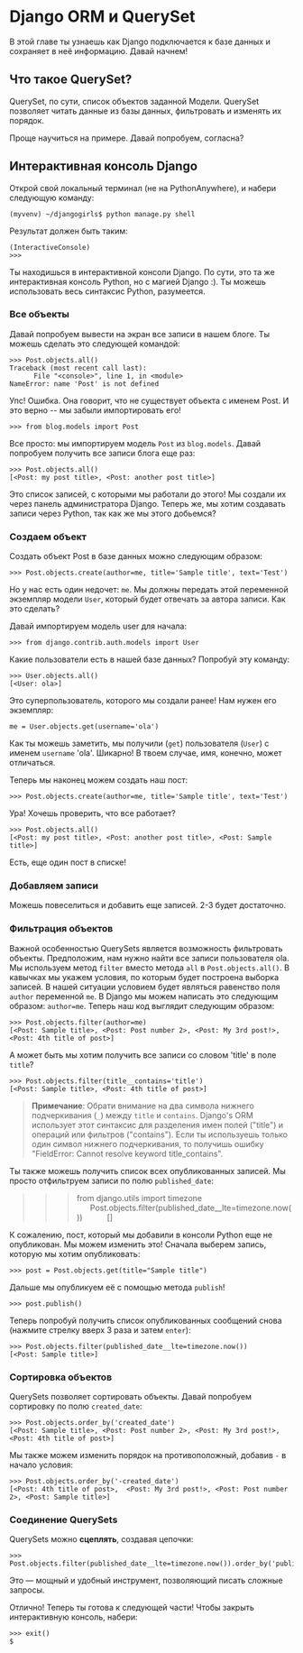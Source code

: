 # Django ORM и QuerySet

В этой главе ты узнаешь как Django подключается к базе данных и сохраняет в неё информацию. Давай начнем!

## Что такое QuerySet?

QuerySet, по сути, список объектов заданной Модели. QuerySet позволяет читать данные из базы данных, фильтровать и изменять их порядок.

Проще научиться на примере. Давай попробуем, согласна?

## Интерактивная консоль Django

Открой свой локальный терминал (не на PythonAnywhere), и набери следующую команду:

    (myvenv) ~/djangogirls$ python manage.py shell
    

Результат должен быть таким:

    (InteractiveConsole)
    >>>
    

Ты находишься в интерактивной консоли Django. По сути, это та же интерактивная консоль Python, но с магией Django :). Ты можешь использовать весь синтаксис Python, разумеется.

### Все объекты

Давай попробуем вывести на экран все записи в нашем блоге. Ты можешь сделать это следующей командой:

    >>> Post.objects.all()
    Traceback (most recent call last):
          File "<console>", line 1, in <module>
    NameError: name 'Post' is not defined
    

Упс! Ошибка. Она говорит, что не существует объекта с именем Post. И это верно -- мы забыли импортировать его!

    >>> from blog.models import Post
    

Все просто: мы импортируем модель `Post` из `blog.models`. Давай попробуем получить все записи блога еще раз:

    >>> Post.objects.all()
    [<Post: my post title>, <Post: another post title>]
    

Это список записей, с которыми мы работали до этого! Мы создали их через панель администратора Django. Теперь же, мы хотим создавать записи через Python, так как же мы этого добьемся?

### Создаем объект

Создать объект Post в базе данных можно следующим образом:

    >>> Post.objects.create(author=me, title='Sample title', text='Test')
    

Но у нас есть один недочет: `me`. Мы должны передать этой переменной экземпляр модели `User`, который будет отвечать за автора записи. Как это сделать?

Давай импортируем модель user для начала:

    >>> from django.contrib.auth.models import User
    

Какие пользователи есть в нашей базе данных? Попробуй эту команду:

    >>> User.objects.all()
    [<User: ola>]
    

Это суперпользователь, которого мы создали ранее! Нам нужен его экземпляр:

    me = User.objects.get(username='ola')
    

Как ты можешь заметить, мы получили (`get`) пользователя (`User`) с именем `username` 'ola'. Шикарно! В твоем случае, имя, конечно, может отличаться.

Теперь мы наконец можем создать наш пост:

    >>> Post.objects.create(author=me, title='Sample title', text='Test')
    

Ура! Хочешь проверить, что все работает?

    >>> Post.objects.all()
    [<Post: my post title>, <Post: another post title>, <Post: Sample title>]
    

Есть, еще один пост в списке!

### Добавляем записи

Можешь повеселиться и добавить еще записей. 2-3 будет достаточно.

### Фильтрация объектов

Важной особенностью QuerySets является возможность фильтровать объекты. Предположим, нам нужно найти все записи пользователя ola. Мы используем метод `filter` вместо метода `all` в `Post.objects.all()`. В кавычках мы укажем условия, по которым будет построена выборка записей. В нашей ситуации условием будет являться равенство поля `author` переменной `me`. В Django мы можем написать это следующим образом: `author=me`. Теперь наш код выглядит следующим образом:

    >>> Post.objects.filter(author=me)
    [<Post: Sample title>, <Post: Post number 2>, <Post: My 3rd post!>, <Post: 4th title of post>]
    

А может быть мы хотим получить все записи со словом 'title' в поле `title`?

    >>> Post.objects.filter(title__contains='title')
    [<Post: Sample title>, <Post: 4th title of post>]
    

> **Примечание**: Обрати внимание на два символа нижнего подчеркивания (`_`) между `title` и `contains`. Django's ORM использует этот синтаксис для разделения имен полей ("title") и операций или фильтров ("contains"). Если ты используешь только один символ нижнего подчеркивания, то получишь ошибку "FieldError: Cannot resolve keyword title_contains".

Ты также можешь получить список всех опубликованных записей. Мы просто отфильтруем записи по полю `published_date`:

> > > from django.utils import timezone       Post.objects.filter(published_date__lte=timezone.now())           []

К сожалению, пост, который мы добавили в консоли Python еще не опубликован. Мы можем изменить это! Сначала выберем запись, которую мы хотим опубликовать:

    >>> post = Post.objects.get(title="Sample title")
    

Дальше мы опубликуем её с помощью метода `publish`!

    >>> post.publish()
    

Теперь попробуй получить список опубликованных сообщений снова (нажмите стрелку вверх 3 раза и затем `enter`):

    >>> Post.objects.filter(published_date__lte=timezone.now())
    [<Post: Sample title>]
    

### Сортировка объектов

QuerySets позволяет сортировать объекты. Давай попробуем сортировку по полю `created_date`:

    >>> Post.objects.order_by('created_date')
    [<Post: Sample title>, <Post: Post number 2>, <Post: My 3rd post!>, <Post: 4th title of post>]
    

Мы также можем изменить порядок на противоположный, добавив `-` в начало условия:

    >>> Post.objects.order_by('-created_date')
    [<Post: 4th title of post>,  <Post: My 3rd post!>, <Post: Post number 2>, <Post: Sample title>]
    

### Соединение QuerySets

QuerySets можно **сцеплять**, создавая цепочки:

    >>> Post.objects.filter(published_date__lte=timezone.now()).order_by('published_date')
    

Это — мощный и удобный инструмент, позволяющий писать сложные запросы.

Отлично! Теперь ты готова к следующей части! Чтобы закрыть интерактивную консоль, набери:

    >>> exit()
    $